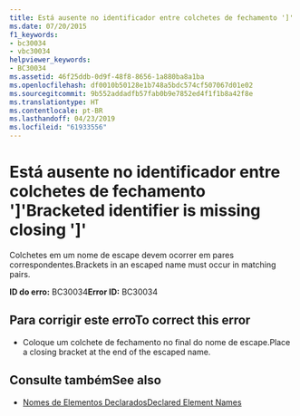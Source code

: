 ```yaml
---
title: Está ausente no identificador entre colchetes de fechamento ']'
ms.date: 07/20/2015
f1_keywords:
- bc30034
- vbc30034
helpviewer_keywords:
- BC30034
ms.assetid: 46f25ddb-0d9f-48f8-8656-1a880ba8a1ba
ms.openlocfilehash: df0010b50128e1b748a5bdc574cf507067d01e02
ms.sourcegitcommit: 9b552addadfb57fab0b9e7852ed4f1f1b8a42f8e
ms.translationtype: HT
ms.contentlocale: pt-BR
ms.lasthandoff: 04/23/2019
ms.locfileid: "61933556"
---
```

# <a name="bracketed-identifier-is-missing-closing-"></a><span data-ttu-id="a078c-102">Está ausente no identificador entre colchetes de fechamento ']'</span><span class="sxs-lookup"><span data-stu-id="a078c-102">Bracketed identifier is missing closing ']'</span></span>
<span data-ttu-id="a078c-103">Colchetes em um nome de escape devem ocorrer em pares correspondentes.</span><span class="sxs-lookup"><span data-stu-id="a078c-103">Brackets in an escaped name must occur in matching pairs.</span></span>  
  
 <span data-ttu-id="a078c-104">**ID do erro:** BC30034</span><span class="sxs-lookup"><span data-stu-id="a078c-104">**Error ID:** BC30034</span></span>  
  
## <a name="to-correct-this-error"></a><span data-ttu-id="a078c-105">Para corrigir este erro</span><span class="sxs-lookup"><span data-stu-id="a078c-105">To correct this error</span></span>  
  
- <span data-ttu-id="a078c-106">Coloque um colchete de fechamento no final do nome de escape.</span><span class="sxs-lookup"><span data-stu-id="a078c-106">Place a closing bracket at the end of the escaped name.</span></span>  
  
## <a name="see-also"></a><span data-ttu-id="a078c-107">Consulte também</span><span class="sxs-lookup"><span data-stu-id="a078c-107">See also</span></span>

- [<span data-ttu-id="a078c-108">Nomes de Elementos Declarados</span><span class="sxs-lookup"><span data-stu-id="a078c-108">Declared Element Names</span></span>](../../visual-basic/programming-guide/language-features/declared-elements/declared-element-names.md)
